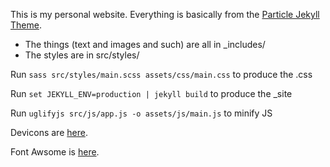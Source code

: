 This is my personal website. Everything is basically from the [Particle Jekyll Theme](https://github.com/nrandecker/particle).

- The things (text and images and such) are all in _includes/
- The styles are in src/styles/

Run `sass src/styles/main.scss assets/css/main.css` to produce the .css

Run `set JEKYLL_ENV=production | jekyll build` to produce the _site

Run `uglifyjs src/js/app.js -o assets/js/main.js` to minify JS

Devicons are [here](https://devicon.dev/).

Font Awsome is [here](https://fontawesome.com/v4/icons/).
